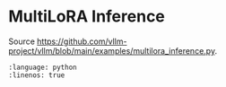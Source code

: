 # MultiLoRA Inference

Source <https://github.com/vllm-project/vllm/blob/main/examples/multilora_inference.py>.

```{literalinclude} ../../../../examples/multilora_inference.py
:language: python
:linenos: true
```
